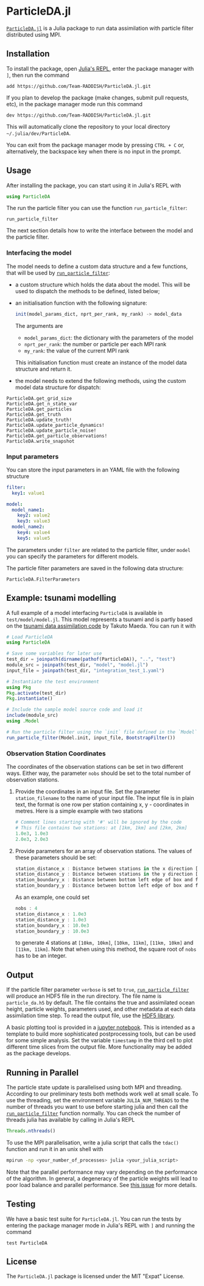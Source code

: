# ParticleDA.jl

[`ParticleDA.jl`](https://github.com/Team-RADDISH/ParticleDA.jl) is a Julia
package to run data assimilation with particle filter distributed using MPI.

## Installation

To install the package, open [Julia's
REPL](https://docs.julialang.org/en/v1/stdlib/REPL/), enter the package manager
with `]`, then run the command

```
add https://github.com/Team-RADDISH/ParticleDA.jl.git
```

If you plan to develop the package (make changes, submit pull requests, etc), in
the package manager mode run this command

```
dev https://github.com/Team-RADDISH/ParticleDA.jl.git
```

This will automatically clone the repository to your local directory
`~/.julia/dev/ParticleDA`.

You can exit from the package manager mode by pressing `CTRL + C` or,
alternatively, the backspace key when there is no input in the prompt.

## Usage

After installing the package, you can start using it in Julia's REPL with

```julia
using ParticleDA
```

The run the particle filter you can use the function `run_particle_filter`:

```@docs
run_particle_filter
```

The next section details how to write the interface between the model and the
particle filter.

### Interfacing the model

The model needs to define a custom data structure and a few functions, that will
be used by [`run_particle_filter`](@ref):

* a custom structure which holds the data about the model.  This will be used to
  dispatch the methods to be defined, listed below;
* an initialisation function with the following signature:
  ```julia
  init(model_params_dict, nprt_per_rank, my_rank) -> model_data
  ```
  The arguments are

  * `model_params_dict`: the dictionary with the parameters of the model
  * `nprt_per_rank`: the number or particle per each MPI rank
  * `my_rank`: the value of the current MPI rank

  This initialisation function must create an instance of the model data
  structure and return it.
* the model needs to extend the following methods, using the custom model data
  structure for dispatch:
```@docs
ParticleDA.get_grid_size
ParticleDA.get_n_state_var
ParticleDA.get_particles
ParticleDA.get_truth
ParticleDA.update_truth!
ParticleDA.update_particle_dynamics!
ParticleDA.update_particle_noise!
ParticleDA.get_particle_observations!
ParticleDA.write_snapshot
```

### Input parameters

You can store the input parameters in an YAML file with the following structure
```yaml
filter:
  key1: value1

model:
  model_name1:
    key2: value2
    key3: value3
  model_name2:
    key4: value4
    key5: value5
```
The parameters under `filter` are related to the particle filter, under `model`
you can specify the parameters for different models.

The particle filter parameters are saved in the following data structure:
```@docs
ParticleDA.FilterParameters
```

## Example: tsunami modelling

A full example of a model interfacing `ParticleDA` is available in
`test/model/model.jl`.  This model represents a tsunami and is partly based on
the [tsunami data assimilation code](https://github.com/tktmyd/tdac) by Takuto
Maeda.  You can run it with

```julia
# Load ParticleDA
using ParticleDA

# Save some variables for later use
test_dir = joinpath(dirname(pathof(ParticleDA)), "..", "test")
module_src = joinpath(test_dir, "model", "model.jl")
input_file = joinpath(test_dir, "integration_test_1.yaml")

# Instantiate the test environment
using Pkg
Pkg.activate(test_dir)
Pkg.instantiate()

# Include the sample model source code and load it
include(module_src)
using .Model

# Run the particle filter using the `init` file defined in the `Model` module
run_particle_filter(Model.init, input_file, BootstrapFilter())
```

### Observation Station Coordinates

The coordinates of the observation stations can be set in two different ways. Either way, the parameter `nobs` 
should be set to the total number of observation stations.

1. Provide the coordinates in an input file. Set the parameter `station_filename` to the name of your input file.
   The input file is in plain text, the format is one row per station containing x, y - coordinates in metres. Here is
   a simple example with two stations
   
   ```julia
   # Comment lines starting with '#' will be ignored by the code
   # This file contains two stations: at [1km, 1km] and [2km, 2km]
   1.0e3, 1.0e3
   2.0e3, 2.0e3
   ```   
2. Provide parameters for an array of observation stations. The values of these parameters should be set:

   ```julia
   station_distance_x : Distance between stations in the x direction [m]
   station_distance_y : Distance between stations in the y direction [m]
   station_boundary_x : Distance between bottom left edge of box and first station in the x direction [m]
   station_boundary_y : Distance between bottom left edge of box and first station in the y direction [m]
   ```
   
   As an example, one could set
   
   ```julia
   nobs : 4
   station_distance_x : 1.0e3
   station_distance_y : 1.0e3
   station_boundary_x : 10.0e3
   station_boundary_y : 10.0e3
   ```
   
   to generate 4 stations at `[10km, 10km]`, `[10km, 11km]`, `[11km, 10km]` and `[11km, 11km]`. Note that when using this method, the square root of `nobs` has to be an integer.

## Output

If the particle filter parameter `verbose` is set to `true`, [`run_particle_filter`](@ref) will produce an HDF5 file in the run directory. The file name is `particle_da.h5` by default. The file contains the true and assimilated ocean height, particle weights, parameters used, and other metadata at each data assimilation time step. To read the output file, use the [HDF5 library](https://www.hdfgroup.org/solutions/hdf5/).

A basic plotting tool is provided in a [jupyter notebook](https://github.com/Team-RADDISH/ParticleDA.jl/blob/master/extra/Plot_tdac_output.ipynb). This is intended as a template to build more sophisticated postprocessing tools, but can be used for some simple analysis. Set the variable `timestamp` in the third cell to plot different time slices from the output file. More functionality may be added as the package develops.

## Running in Parallel

The particle state update is parallelised using both MPI and threading. According to our preliminary tests both methods work well at small scale. To use the threading, set the environment variable `JULIA_NUM_THREADS` to the number of threads you want to use before starting julia and then call the [`run_particle_filter`](@ref) function normally. You can check the number of threads julia has available by calling in Julia's REPL

```julia
Threads.nthreads()
```

To use the MPI parallelisation, write a julia script that calls the `tdac() ` function and run it in an unix shell with 

```bash
mpirun -np <your_number_of_processes> julia <your_julia_script>
```

Note that the parallel performance may vary depending on the performance of the algorithm. In general, a degeneracy of the particle weights will lead to poor load balance and parallel performance. See [this issue](https://github.com/Team-RADDISH/ParticleDA.jl/issues/115#issuecomment-675468511) for more details.

## Testing

We have a basic test suite for `ParticleDA.jl`.  You can run the tests by entering the
package manager mode in Julia's REPL with `]` and running the command

```
test ParticleDA
```

## License

The `ParticleDA.jl` package is licensed under the MIT "Expat" License.
